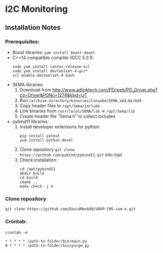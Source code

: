 # I2C Monitoring
## Installation Notes
### Prerequisites:
- Boost libraries:
    `yum install boost-devel`
- C++14 compatible compiler (GCC 5.3.1):
  ```
  sudo yum install centos-release-scl
  sudo yum install devtoolset-4-gcc*
  scl enable devtoolset-4 bash
  ```
- SEMA libraries:
    1. Download from http://www.adlinktech.com/PD/web/PD_Driver.php?cp=Driver&PDNo=1274&kind=UT
    2. Run `/archive-directory/binaries/linux64/SEMA_x64` as root
    3. Copy header files to `/opt/Sema/include`
    4. Link binaries from `/usr/local/SEMA/lib` -> `/opt/Sema/lib`
    5. Create header file "Sema.h" to collect includes
- pybind11 libraries:
    1. Install developer extensions for python:
       ```
       pip install pytest
       yum install python-devel
       ```
    2. Clone repository `git clone https://github.com/pybind/pybind11.git` into /opt
    3. Check installation:
       ```
       cd /opt/pybind11
       mkdir build
       cd build
       cmake ..
       make check -j 4
       ```
### Clone repository
`git clone https://github.com/DavidMonk00/UROP-CMS-com-e.git`
### Crontab:
`crontab -e`:
```
* * * * * /path-to-folder/bin/main.py
0 * * * * /path-to-folder/bin/purge.py
```
